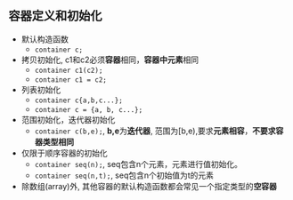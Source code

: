 ## 容器定义和初始化

- 默认构造函数
  - `container c;`
- 拷贝初始化, c1和c2必须**容器**相同，**容器中元素**相同
  - `container c1(c2);`
  - `container c1 = c2;`
- 列表初始化
  - `container c{a,b,c...};`
  - `container c = {a, b, c...};`
- 范围初始化，迭代器初始化
  - `container c(b,e);`, **b,e**为**迭代器**, 范围为[b,e),要求**元素相容**，**不要求容器类型相同**
- 仅限于顺序容器的初始化
  - `container seq(n);`, seq包含n个元素，元素进行值初始化。
  - `container seq(n,t);`, seq包含n个初始值为t的元素
- 除数组(array)外, 其他容器的默认构造函数都会常见一个指定类型的**空容器**